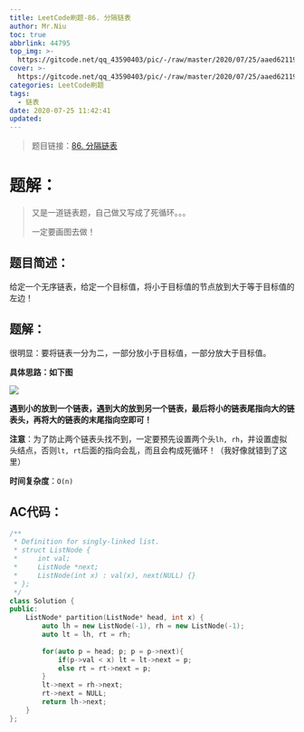 ```yaml
---
title: LeetCode刷题-86. 分隔链表
author: Mr.Niu
toc: true
abbrlink: 44795
top_img: >-
  https://gitcode.net/qq_43590403/pic/-/raw/master/2020/07/25/aaed621192835a8a668c671d5e6192cb.png
cover: >-
  https://gitcode.net/qq_43590403/pic/-/raw/master/2020/07/25/aaed621192835a8a668c671d5e6192cb.png
categories: LeetCode刷题
tags:
  - 链表
date: 2020-07-25 11:42:41
updated:
---
```










> 题目链接：[86. 分隔链表]( https://leetcode-cn.com/problems/partition-list/)



# 题解：



> 又是一道链表题，自己做又写成了死循环。。。
>
> 一定要画图去做！



## 题目简述：

给定一个无序链表，给定一个目标值，将小于目标值的节点放到大于等于目标值的左边！

## 题解：

很明显：要将链表一分为二，一部分放小于目标值，一部分放大于目标值。



**具体思路：如下图**



![](https://gitcode.net/qq_43590403/pic/-/raw/master/2020/07/25/c1571c1738339abedaeaeb7f001ea8ae.png)





**遇到小的放到一个链表，遇到大的放到另一个链表，最后将小的链表尾指向大的链表头，再将大的链表的末尾指向空即可！**



**注意**：为了防止两个链表头找不到，一定要预先设置两个头`lh, rh`，并设置虚拟头结点，否则`lt, rt`后面的指向会乱，而且会构成死循环！（我好像就错到了这里）



**时间复杂度**：`O(n)`

## AC代码：



```c++
/**
 * Definition for singly-linked list.
 * struct ListNode {
 *     int val;
 *     ListNode *next;
 *     ListNode(int x) : val(x), next(NULL) {}
 * };
 */
class Solution {
public:
    ListNode* partition(ListNode* head, int x) {
        auto lh = new ListNode(-1), rh = new ListNode(-1);
        auto lt = lh, rt = rh;
        
        for(auto p = head; p; p = p->next){
            if(p->val < x) lt = lt->next = p;
            else rt = rt->next = p;
        }
        lt->next = rh->next;
        rt->next = NULL;
        return lh->next;
    }
};
```



